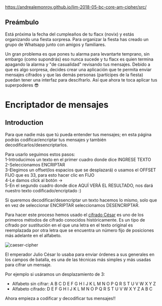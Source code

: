 https://andrealemonroy.github.io/lim-2018-05-bc-core-am-cipher/src/

## Preámbulo

Está próxima la fecha del cumpleaños de tu flacx (novix) y estás organizando una
fiesta sorpresa. Para organizar la fiesta has creado un grupo de Whatsapp junto
con amigos y familiares.

Un gran problema es que pones tu alarma para levantarte temprano, sin embargo
(como supondrás) eso nunca sucede y tu flacx es quien termina apagando la alarma
y "de casualidad" revisando tus mensajes. Debido a que es algo sorpresa, decides
crear una aplicación que te permita enviar mensajes cifrados y que las demás
personas (partícipes de la fiesta) puedan tener una interfaz para
descifrarlo. Así que ahora te toca aplicar tus superpoderes 😎

# Encriptador de mensajes

## Introduction

Para que nadie más que tú pueda entender tus mensajes; en esta página podrás codificar/encriptar tus mensajes y también decodificarlos/desencriptarlos.

Para usarlo seguimos estos pasos:<br>
1-Introducimos un texto en el primer cuadro donde dice INGRESE TEXTO<br>
2-Seleccionamos ENCRIPTAR<br>
3-Elegimos un offset(los espacios que se desplazará) o usamos el OFFSET FIJO que es 33, para esto hacer clic en FIJO <br>
4-Le damos click al botón -><br>
5-En el segundo cuadro donde dice AQUÍ VERÁ EL RESULTADO, nos dará nuestro texto codificado/encriptado :)<br>

Si queremos decodificar/desencriptar un texto hacemos lo mismo, solo que en vez de seleccionar ENCRIPTAR seleccionamos DESENCRIPTAR.

Para hacer este proceso hemos usado el [cifrado César](https://en.wikipedia.org/wiki/Caesar_cipher) es uno de los
primeros métodos de cifrado conocidos históricamente. Es un tipo de cifrado por
sustitución en el que una letra en el texto original es reemplazada por otra
letra que se encuentra un número fijo de posiciones más adelante en el alfabeto.

![caeser-cipher](https://upload.wikimedia.org/wikipedia/commons/thumb/2/2b/Caesar3.svg/2000px-Caesar3.svg.png)

El emperador Julio César lo usaba para enviar órdenes a sus generales en los
campos de batalla, es una de las técnicas más simples y más usadas para cifrar
un mensaje.

Por ejemplo si usáramos un desplazamiento de 3:

* Alfabeto sin cifrar: A B C D E F G H I J K L M N O P Q R S T U V W X Y Z
* Alfabeto cifrado: D E F G H I J K L M N O P Q R S T U V W X Y Z A B C

Ahora empieza a codificar y decodificar tus mensajes!!
